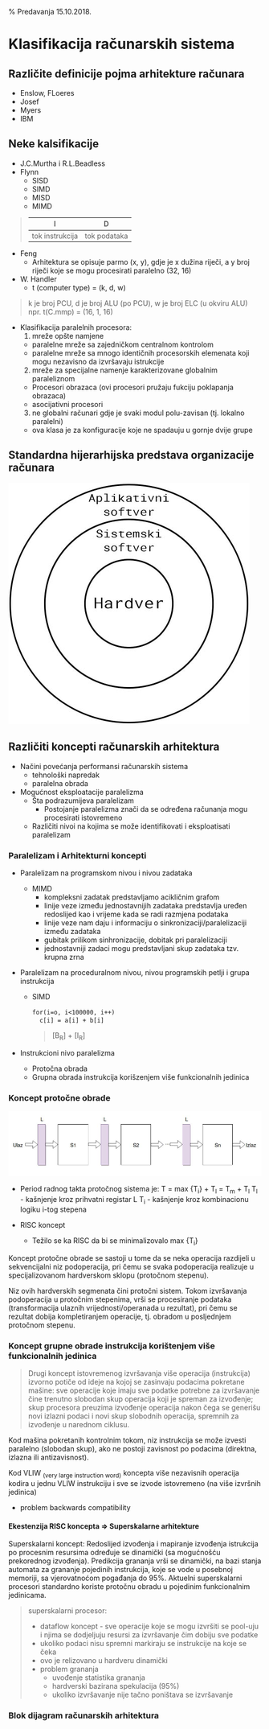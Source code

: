 % Predavanja 15.10.2018.

# Klasifikacija računarskih sistema

## Različite definicije pojma arhitekture računara

- Enslow, FLoeres
- Josef
- Myers
- IBM

## Neke kalsifikacije

- J.C.Murtha i R.L.Beadless
- Flynn
  * SISD
  * SIMD
  * MISD
  * MIMD

> |I|D|  
> |:---:|:---:|  
> |tok instrukcija|tok podataka|  

- Feng
  * Arhitektura se opisuje parmo (x, y), gdje je x dužina riječi, a y broj riječi koje se mogu procesirati paralelno (32, 16)
- W. Handler
  * t (computer type) = (k, d, w)
> k je broj PCU, d je broj ALU (po PCU), w je broj ELC (u okviru ALU)  
> npr. t(C.mmp) = (16, 1, 16)

- Klasifikacija paralelnih procesora:
  1. mreže opšte namjene
    * paralelne mreže sa zajedničkom centralnom kontrolom
    * paralelne mreže sa mnogo identičnih procesorskih elemenata koji mogu nezavisno da izvršavaju istrukcije
  2. mreže za specijalne namenje karakterizovane globalnim paraleliznom
    * Procesori obrazaca (ovi procesori pružaju fukciju poklapanja obrazaca)
    * asocijativni procesori
  3. ne globalni računari gdje je svaki modul polu-zavisan (tj. lokalno paralelni)
    - ova klasa je za konfiguracije koje ne spadauju u gornje dvije grupe

## Standardna hijerarhijska predstava organizacije računara

![Predstava](https://github.com/Milos5/fax/blob/master/arhitekture/predavanja/slike/Slika_02.JPG "Standardna predstava")

## Različiti koncepti računarskih arhitektura

- Načini povećanja performansi računarskih sistema
  * tehnološki napredak
  * paralelna obrada
- Mogućnost eksploatacije paralelizma
  * Šta podrazumijeva paralelizam
    - Postojanje paralelizma znači da se određena računanja mogu procesirati istovremeno
  * Različiti nivoi na kojima se može identifikovati i eksploatisati paralelizam

### Paralelizam i Arhitekturni koncepti



- Paralelizam na programskom nivou i nivou zadataka
  * MIMD
    - kompleksni zadatak predstavljamo acikličnim grafom
    - linije veze između jednostavnijih zadataka predstavlja uređen redoslijed kao i vrijeme kada se radi razmjena podataka
    - linije veze nam daju i informaciju o sinkronizaciji/paralelizaciji između zadataka
    - gubitak prilikom sinhronizacije, dobitak pri paralelizaciji
    - jednostavniji zadaci mogu predstavljani skup zadataka tzv. krupna zrna

- Paralelizam na proceduralnom nivou, nivou programskih petlji i grupa instrukcija
  * SIMD
    ```
    for(i=o, i<100000, i++)
      c[i] = a[i] + b[i]
    ```
    > [B<sub>R</sub>] + [I<sub>R</sub>]

- Instrukcioni nivo paralelizma
  * Protočna obrada
  * Grupna obrada instrukcija korišzenjem više funkcionalnih jedinica

### Koncept protočne obrade

![Koncept protočne obrade](https://github.com/Milos5/fax/blob/master/arhitekture/predavanja/slike/Slika_03.jpg "Koncept protočne obrade")

* Period radnog takta protočnog sistema je:
  T = max {T<sub>i</sub>} + T<sub>l</sub> = T<sub>m</sub> + T<sub>l</sub>
  T<sub>l</sub> - kašnjenje kroz prihvatni registar L
  T<sub>i</sub> - kašnjenje kroz kombinacionu logiku i-tog stepena

* RISC koncept
  - Težilo se ka RISC da bi se minimalizovalo max {T<sub>i</sub>}

Koncept protočne obrade se sastoji u tome da se neka operacija razdijeli u sekvencijalni niz podoperacija, pri čemu se svaka podoperacija realizuje u specijalizovanom hardverskom sklopu (protočnom stepenu).

Niz ovih hardverskih segmenata čini protočni sistem. Tokom izvršavanja podoperacija u protočnim stepenima, vrši se procesiranje podataka (transformacija ulaznih vrijednosti/operanada u rezultat), pri čemu se rezultat dobija kompletiranjem operacije, tj. obradom u posljednjem protočnom stepenu.

### Koncept grupne obrade instrukcija korištenjem više funkcionalnih jedinica

> Drugi koncept istovremenog izvršavanja više operacija (instrukcija) izvorno potiče od ideje na kojoj se zasinvaju podacima pokretane mašine: sve operacije koje imaju sve podatke potrebne za izvršavanje čine trenutno slobodan skup operacija koji je spreman za izvođenje; skup procesora preuzima izvođenje operacija nakon čega se generišu novi izlazni podaci i novi skup slobodnih operacija, spremnih za izvođenje u narednom ciklusu.

Kod mašina pokretanih kontrolnim tokom, niz instrukcija se može izvesti paralelno (slobodan skup), ako ne postoji zavisnost po podacima (direktna, izlazna ili antizavisnost).

Kod VLIW <sub>(very large instruction word)</sub> koncepta više nezavisnih operacija kodira u jednu VLIW instrukciju i sve se izvode istovremeno (na više izvršnih jedinica)
* problem backwards compatibility

#### Ekestenzija RISC koncepta => Superskalarne arhitekture

Superskalarni koncept: Redoslijed izvođenja i mapiranje izvođenja istrukcija po procesnim resursima određuje se dinamički (sa mogućnošću prekorednog izvođenja). Predikcija grananja vrši se dinamički, na bazi stanja automata za grananje pojedinih instrukcija, koje se vode u posebnoj memoriji, sa vjerovatnoćom pogađanja do 95%. Aktuelni superskalarni procesori standardno koriste protočnu obradu u pojedinim funkcionalnim jedinicama.

> superskalarni procesor:
> - dataflow koncept - sve operacije koje se mogu izvršiti se pool-uju i njima se dodjeljuju resursi za izvršavanje čim dobiju sve podatke
> - ukoliko podaci nisu spremni markiraju se instrukcije na koje se čeka
> - ovo je relizovano u hardveru dinamički
> - problem grananja
>   - uvođenje statistika grananja
>   - hardverski bazirana spekulacija (95%)
>   - ukoliko izvršavanje nije tačno poništava se izvršavanje

### Blok dijagram računarskih arhitektura
